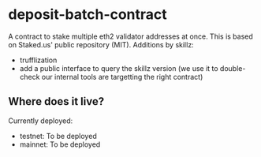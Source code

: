 # deposit-batch-contract

A contract to stake multiple eth2 validator addresses at once. This is
based on Staked.us' public repository (MIT). Additions by skillz:

- trufflization
- add a public interface to query the skillz version (we use it to double-check our internal tools are targetting the right contract)

## Where does it live?

Currently deployed:

- testnet: To be deployed
- mainnet: To be deployed
